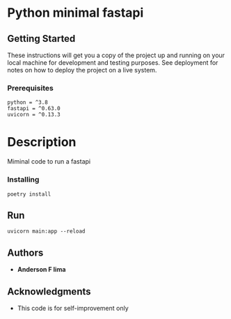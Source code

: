 # Python minimal fastapi

## Getting Started

These instructions will get you a copy of the project up and running on your local machine for development and testing purposes. See deployment for notes on how to deploy the project on a live system.

### Prerequisites
```
python = ^3.8
fastapi = ^0.63.0
uvicorn = ^0.13.3
```

# Description
Miminal code to run a fastapi

### Installing

```
poetry install
```

## Run

```
uvicorn main:app --reload
```

## Authors

* **Anderson F lima**

## Acknowledgments

* This code is for self-improvement only

